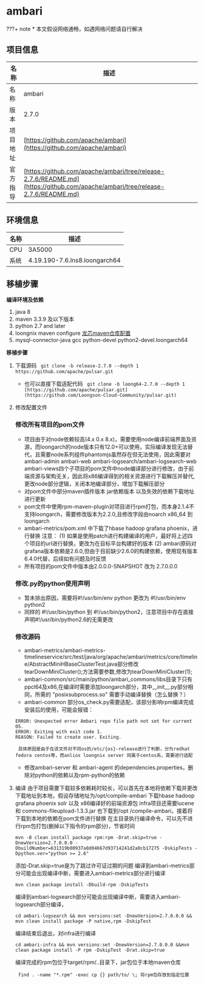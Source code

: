 # ambari

<!-- note -->
???+ note
    * 本文假设网络通畅，如遇网络问题请自行解决
<!-- note end -->

## 项目信息

|名称       |描述|
|--         |--|
|名称       |ambari|
|版本       |2.7.0|
|项目地址   |[https://github.com/apache/ambari](https://github.com/apache/ambari)|
|官方指导   |[https://github.com/apache/ambari/tree/release-2.7.6/README.md](https://github.com/apache/ambari/tree/release-2.7.6/README.md)|

## 环境信息

|名称       |描述|
|--         |--|
|CPU        |3A5000|
|系统       |4.19.190-7.6.lns8.loongarch64|


## 移植步骤

__编译环境及依赖__
1. java 8
2. maven 3.3.9 及以下版本 
3. python 2.7 and later
4. loongnix maven configure [龙芯maven仓库配置](http://docs.loongnix.cn/maven/user_guide.html)
5. mysql-connector-java gcc python-devel  python2-devel.loongarch64

__移植步骤__
1. 下载源码
   ` git clone -b release-2.7.0 --depth 1 https://github.com/apache/pulsar.git`
   - 也可以直接下载适配代码
   ` git clone -b loong64-2.7.0 --depth 1 [https://github.com/apache/pulsar.git](https://github.com/Loongson-Cloud-Community/pulsar.git)`
3. 修改配置文件
   ### 修改所有项目的pom文件
   - 项目由于对node依赖较高(4.x 0.x 8.x)，需要使用node编译前端界面及资源，而loongarch的node版本只有12.0+可以使用，实际编译发现无法替代，且需要node系列组件phantomjs虽然存在但无法使用，因此需要对ambari-admin ambari-web ambari-logsearch/ambari-logsearch-web ambari-views四个子项目的pom文件中node编译部分进行修改，由于前端资源与架构无关，因此将x86编译得到的相关资源进行下载解压并替代,更改node部分逻辑，关闭本地编译部分，增加下载解压部分
   - 对pom文件中部分maven插件版本 jar依赖版本 以及失效的依赖下载地址进行更新
   - pom文件中使用rpm-maven-plugin对项目进行rpm打包，而本身2.1.4不支持loongarch，需要修改版本为2.2.0,且修改<needarch>字段由noarch x86_64 到 loongarch
   - ambari-metrics/pom.xml 中下载了hbase hadoop grafana phoenix，进行替换
     注意：
	(1) 如果是使用patch进行构建编译的用户，最好将上述四个项目的url进行替换，更改为在目标平台构建好的版本 
	(2) ambari原码对grafana版本依赖是2.6.0,但由于目前缺少2.6.0的构建依赖，使用现有版本6.4.0代替，后续如有问题及时反馈
   - 所有项目的pom文件中版本由<version>2.0.0.0-SNAPSHOT</version> 改为 <version>2.7.0.0.0</version>

   ### 修改.py的python使用声明
   - 暂未排出原因，需要将#!/usr/bin/env python 更改为 #!/usr/bin/env python2
   - 同样的 #!/usr/bin/python 到 #!/usr/bin/python2，注意项目中存在直接声明#!/usr/bin/python2.6的无需更改

   ### 修改源码
   - ambari-metrics/ambari-metrics-timelineservice/src/test/java/org/apache/ambari/metrics/core/timeline/AbstractMiniHBaseClusterTest.java部分修改
         tearDownMiniCluster();方法需要参数,修改为tearDownMiniCluster(1);
   - ambari-common/src/main/python/ambari_commons/libs目录下只有ppcl64及x86,在编译时需要添加loongarch部分，其中__init__.py部分相同，所需的 "posixsubprocess.so" 需要手动编译替换（怎么替换？）
   - ambari-common 部分os_check.py需要适配，该部分影响rpm编译完成安装后的使用，可能会报错：
	```
	ERROR: Unexpected error Ambari repo file path not set for current OS.
	ERROR: Exiting with exit code 1. 
	REASON: Failed to create user. Exiting.
	```
        具体原因是由于在该文件对不同os的/etc/{os}-release进行了判断，分为redhat fedora centos等，而anlios loongnix server 同属于centos系，需要进行适配
   - 修改ambari-server 和 ambari-agent 的dependencies.properties，删除对python的依赖以及rpm-python的依赖

4. 编译
   由于项目需要下载较多依赖耗时较长，可以首先在本地将依赖下载并更改下载地址到本地，假设存储地址为/opt/compile-ambari
   下载hbase hadoop grafana phoenix  solr 以及 x86编译好的前端资源包
   infra项目还需要lucene 和 commons-fileupload-1.3.3.jar 也下载到/opt
/compile-ambari，接着将下载到本地的依赖在pom文件进行替换
   在主目录执行编译命令，可以先不进行rpm包打包(删掉以下指令的rpm部分)，节省时间
   ```
   mvn -B clean install package rpm:rpm -Drat.skip=true -DnewVersion=2.7.0.0.0 -DbuildNumber=631319b00937a8d04667d93714241d2a0cb17275 -DskipTests -Dpython.ver="python >= 2.6"
   ``` 
   添加-Drat.skip=true是为了跳过许可证过期的问题
   编译到ambari-metrics部分可能会出现编译中断，需要进入ambari-metrics部分进行编译
   ```
   mvn clean package install -Dbuild-rpm -DskipTests

   ```
   编译到ambari-logsearch部分可能会出现编译中断，需要进入ambari-logsearch部分编译，
   ```
   cd ambari-logsearch && mvn versions:set -DnewVersion=2.7.0.0.0 && mvn clean install package -P native,rpm -DskipTest
   ```
   编译结束后退出，对infra进行编译
   ```
   cd ambari-infra && mvn versions:set -DnewVersion=2.7.0.0.0 &&mvn clean package install -P rpm -DskipTest -Drat.skip=true
   ```
   编译完成的rpm包位于target/rpm/..目录下，jar包位于本地maven仓库
   ```
    find . -name "*.rpm" -exec cp {} path/to/ \; 将rpm包存放到指定位置
   ```

